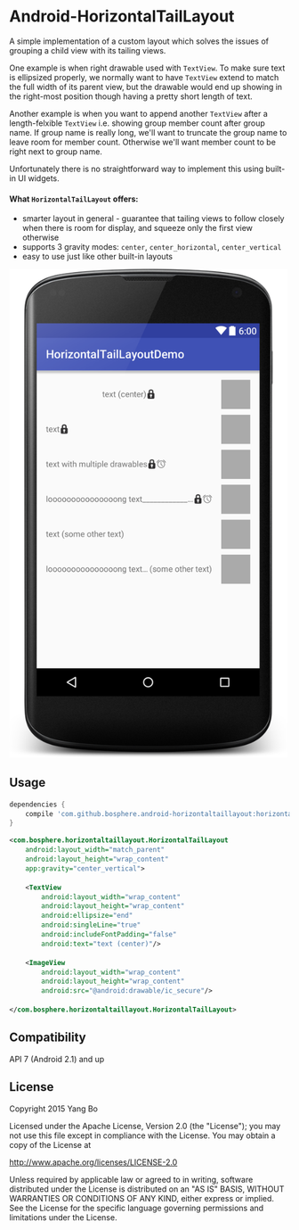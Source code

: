 Android-HorizontalTailLayout
============================

A simple implementation of a custom layout which solves the issues of grouping a child view with its tailing views. 

One example is when right drawable used with `TextView`. To make sure text is ellipsized properly, we normally want to have `TextView` extend to match the full width of its parent view, but the drawable would end up showing in the right-most position though having a pretty short length of text. 

Another example is when you want to append another `TextView` after a length-felxible `TextView` i.e. showing group member count after group name. If group name is really long, we'll want to truncate the group name to leave room for member count. Otherwise we'll want member count to be right next to group name.

Unfortunately there is no straightforward way to implement this using built-in UI widgets.

#### What `HorizontalTailLayout` offers:
* smarter layout in general - guarantee that tailing views to follow closely when there is room for display, and squeeze only the first view otherwise
* supports 3 gravity modes: `center`, `center_horizontal`, `center_vertical`
* easy to use just like other built-in layouts

<img src="./arts/demo.png" width="500">

Usage
-----
```gradle
dependencies {
    compile 'com.github.bosphere.android-horizontaltaillayout:horizontaltaillayout:1.1.1'
}
```

```xml
<com.bosphere.horizontaltaillayout.HorizontalTailLayout
    android:layout_width="match_parent"
    android:layout_height="wrap_content"
    app:gravity="center_vertical">

    <TextView
        android:layout_width="wrap_content"
        android:layout_height="wrap_content"
        android:ellipsize="end"
        android:singleLine="true"
        android:includeFontPadding="false"
        android:text="text (center)"/>

    <ImageView
        android:layout_width="wrap_content"
        android:layout_height="wrap_content"
        android:src="@android:drawable/ic_secure"/>

</com.bosphere.horizontaltaillayout.HorizontalTailLayout>
```

Compatibility
-------------

API 7 (Android 2.1) and up

License
-------

Copyright 2015 Yang Bo

Licensed under the Apache License, Version 2.0 (the "License");
you may not use this file except in compliance with the License.
You may obtain a copy of the License at

   http://www.apache.org/licenses/LICENSE-2.0

Unless required by applicable law or agreed to in writing, software
distributed under the License is distributed on an "AS IS" BASIS,
WITHOUT WARRANTIES OR CONDITIONS OF ANY KIND, either express or implied.
See the License for the specific language governing permissions and
limitations under the License.
